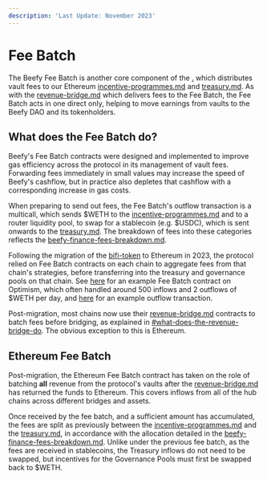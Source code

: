 ```yaml
---
description: 'Last Update: November 2023'
---
```


# Fee Batch

The Beefy Fee Batch is another core component of the [.](./ "mention") which distributes vault fees to our Ethereum [incentive-programmes.md](incentive-programmes.md "mention") and [treasury.md](../../dao/treasury.md "mention"). As with the [revenue-bridge.md](revenue-bridge.md "mention") which delivers fees to the Fee Batch, the Fee Batch acts in one direct only, helping to move earnings from vaults to the Beefy DAO and its tokenholders.

## What does the Fee Batch do?

Beefy's Fee Batch contracts were designed and implemented to improve gas efficiency across the protocol in its management of vault fees. Forwarding fees immediately in small values may increase the speed of Beefy's cashflow, but in practice also depletes that cashflow with a corresponding increase in gas costs.

When preparing to send out fees, the Fee Batch's outflow transaction is a multicall, which sends $WETH to the [incentive-programmes.md](incentive-programmes.md "mention") and to a router liquidity pool, to swap for a stablecoin (e.g. $USDC), which is sent onwards to the [treasury.md](../../dao/treasury.md "mention"). The breakdown of fees into these categories reflects the [beefy-finance-fees-breakdown.md](../beefy-bulletins/beefy-finance-fees-breakdown.md "mention").&#x20;

Following the migration of the [bifi-token](../bifi-token/ "mention") to Ethereum in 2023, the protocol relied on Fee Batch contracts on each chain to aggregate fees from that chain's strategies, before transferring into the treasury and governance pools on that chain. See [here](https://optimistic.etherscan.io/address/0x2bbf9cfbda4293fa446e915aa12adc52ea8d5d53#code) for an example Fee Batch contract on Optimism, which often handled around 500 inflows and 2 outflows of $WETH per day, and [here](https://optimistic.etherscan.io/tx/0x8c8a31d0ff4e66fe55d5e55e2670ccf8015614cdd5bc78bd51ced42845bb6587) for an example outflow transaction.

Post-migration, most chains now use their [revenue-bridge.md](revenue-bridge.md "mention") contracts to batch fees before bridging, as explained in [#what-does-the-revenue-bridge-do](revenue-bridge.md#what-does-the-revenue-bridge-do "mention"). The obvious exception to this is Ethereum.

## Ethereum Fee Batch

Post-migration, the Ethereum Fee Batch contract has taken on the role of batching **all** revenue from the protocol's vaults after the [revenue-bridge.md](revenue-bridge.md "mention") has returned the funds to Ethereum. This covers inflows from all of the hub chains across different bridges and assets.

Once received by the fee batch, and a sufficient amount has accumulated, the fees are split as previously between the [incentive-programmes.md](incentive-programmes.md "mention") and the [treasury.md](../../dao/treasury.md "mention"), in accordance with the allocation detailed in the [beefy-finance-fees-breakdown.md](../beefy-bulletins/beefy-finance-fees-breakdown.md "mention"). Unlike under the previous fee batch, as the fees are received in stablecoins, the Treasury inflows do not need to be swapped, but incentives for the Governance Pools must first be swapped back to $WETH.

